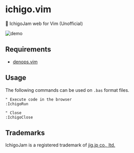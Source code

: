 # ichigo.vim

🍓 IchigoJam web for Vim (Unofficial)

![demo](https://user-images.githubusercontent.com/44780846/204134827-85e66023-50ad-447c-a1cb-9a5a9d3cca45.gif)

## Requirements

- [denops.vim](https://github.com/vim-denops/denops.vim)

## Usage

The following commands can be used on `.bas` format files.

```vim
" Execute code in the browser
:IchigoRun

" Close
:IchigoClose
```

## Trademarks

IchigoJam is a registered trademark of [jig.jp co., ltd.](https://jig.jp/)
